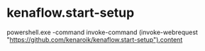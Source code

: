 # kenaflow.start-setup

powershell.exe -command invoke-command (invoke-webrequest "https://github.com/kenaroik/kenaflow.start-setup").content
